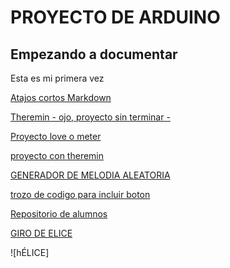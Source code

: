 # PROYECTO DE ARDUINO
## Empezando a documentar
Esta es mi primera vez

[Atajos cortos Markdown](https://guides.github.com/pdfs/markdown-cheatsheet-online.pdf)

[Theremin - ojo, proyecto sin terminar -](https://github.com/chenbangwei/Arduino/blob/main/THEREMIN__PTICO.ino)

[Proyecto love o meter](https://github.com/chenbangwei/Arduino/blob/main/love_o_meter.ino)

[proyecto con theremin](https://github.com/chenbangwei/Arduino/blob/main/THEREMIN__PTICO_bang.ino) 

[GENERADOR DE MELODIA ALEATORIA](https://github.com/chenbangwei/Arduino/blob/main/MELODIA_AUTOMATICA.ino)

[trozo de codigo para incluir boton](https://github.com/chenbangwei/Arduino/blob/main/SNIPPET_KILL_SWITCH.CPP)

[Repositorio de alumnos](https://github.com/d-prieto/arduinoCourse#repositorios-de-alumnos)

[GIRO DE ELICE](https://github.com/chenbangwei/Arduino/blob/main/Indicador_de_estado_de__nimo.ino)

![hÉLICE]
